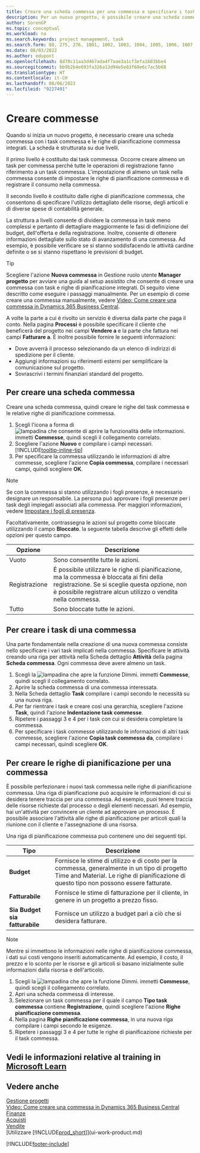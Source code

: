 ```yaml
---
title: Creare una scheda commessa per una commessa e specificare i task
description: Per un nuovo progetto, è possibile creare una scheda commessa contenente i task commesse e le righe pianificazione, per semplificare la gestione dell'avanzamento e del budget.
author: SorenGP
ms.topic: conceptual
ms.workload: na
ms.search.keywords: project management, task
ms.search.form: 88, 275, 276, 1001, 1002, 1003, 1004, 1005, 1006, 1007, 1020
ms.date: 08/03/2022
ms.author: edupont
ms.openlocfilehash: 8d70c11aa3d467ada4f7aae3a1cf3efa1603bbe4
ms.sourcegitcommit: bb9b2b4e693fa326a13d94e5e83f60e6c7ac5b68
ms.translationtype: HT
ms.contentlocale: it-CH
ms.lasthandoff: 08/06/2022
ms.locfileid: "9227491"
---
```

# <a name="create-jobs"></a>Creare commesse

Quando si inizia un nuovo progetto, è necessario creare una scheda commessa con i task commessa e le righe di pianificazione commessa integrati. La scheda è strutturata su due livelli.  

Il primo livello è costituito dai task commessa. Occorre creare almeno un task per commessa perché tutte le operazioni di registrazione fanno riferimento a un task commessa. L'impostazione di almeno un task nella commessa consente di impostare le righe di pianificazione commessa e di registrare il consumo nella commessa.

Il secondo livello è costituito dalle righe di pianificazione commessa, che consentono di specificare l'utilizzo dettagliato delle risorse, degli articoli e di diverse spese di contabilità generale.

La struttura a livelli consente di dividere la commessa in task meno complessi e pertanto di dettagliare maggiormente le fasi di definizione del budget, dell'offerta e della registrazione. Inoltre, consente di ottenere informazioni dettagliate sullo stato di avanzamento di una commessa. Ad esempio, è possibile verificare se si stanno soddisfacendo le attività cardine definite o se si stanno rispettano le previsioni di budget.

> [!TIP]
> Scegliere l'azione **Nuova commessa** in Gestione ruolo utente **Manager progetto** per avviare una guida al setup assistito che consente di creare una commessa con task e righe di pianificazione integrati. Di seguito viene descritto come eseguire i passaggi manualmente. Per un esempio di come creare una commessa manualmente, vedere [Video: Come creare una commessa in Dynamics 365 Business Central](https://www.youtube.com/watch?v=VqaPWr7BWmw).

A volte la parte a cui è rivolto un servizio è diversa dalla parte che paga il conto. Nella pagina **Processi** è possibile specificare il cliente che beneficerà del progetto nei campi **Vendere a** e la parte che fattura nei campi **Fatturare a**. È inoltre possibile fornire le seguenti informazioni: 

* Dove avverrà il processo selezionando da un elenco di indirizzi di spedizione per il cliente.
* Aggiungi informazioni su riferimenti esterni per semplificare la comunicazione sul progetto.
* Sovrascrivi i termini finanziari standard del progetto.

## <a name="to-create-a-job-card"></a>Per creare una scheda commessa

Creare una scheda commessa, quindi creare le righe del task commessa e le relative righe di pianificazione commessa.

1. Scegli l'icona a forma di ![lampadina che consente di aprire la funzionalità delle informazioni.](media/ui-search/search_small.png "Dimmi cosa vuoi fare") immetti **Commesse**, quindi scegli il collegamento correlato.  
2. Scegliere l'azione **Nuovo** e compilare i campi necessari. [!INCLUDE[tooltip-inline-tip](includes/tooltip-inline-tip_md.md)]
3. Per specificare la commessa utilizzando le informazioni di altre commesse, scegliere l'azione **Copia commessa**, compilare i necessari campi, quindi scegliere **OK**.

> [!NOTE]  
> Se con la commessa si stanno utilizzando i fogli presenze, è necessario designare un responsabile. La persona può approvare i fogli presenze per i task degli impiegati associati alla commessa. Per maggiori informazioni, vedere [Impostare i fogli di presenza](projects-how-setup-time-sheets.md).

Facoltativamente, contrassegna le azioni sul progetto come bloccate utilizzando il campo **Bloccato**. la seguente tabella descrive gli effetti delle opzioni per questo campo.

|Opzione  |Descrizione  |
|---------|---------|
|Vuoto |Sono consentite tutte le azioni.|
|Registrazione    |È possibile utilizzare le righe di pianificazione, ma la commessa è bloccata ai fini della registrazione. Se si sceglie questa opzione, non è possibile registrare alcun utilizzo o vendita nella commessa.|
|Tutto  |Sono bloccate tutte le azioni.|

## <a name="to-create-tasks-for-a-job"></a>Per creare i task di una commessa

Una parte fondamentale nella creazione di una nuova commessa consiste nello specificare i vari task implicati nella commessa. Specificare le attività creando una riga per attività nella Scheda dettaglio **Attività** della pagina **Scheda commessa**. Ogni commessa deve avere almeno un task.

1. Scegli la ![lampadina che apre la funzione Dimmi.](media/ui-search/search_small.png "Dimmi cosa vuoi fare") immetti **Commesse**, quindi scegli il collegamento correlato.
2. Aprire la scheda commessa di una commessa interessata.
3. Nella Scheda dettaglio **Task** compilare i campi secondo le necessità su una nuova riga.
4. Per far rientrare i task e creare così una gerarchia, scegliere l'azione **Task**, quindi l'azione **Indentazione task commesse**.
5. Ripetere i passaggi 3 e 4 per i task con cui si desidera completare la commessa.
6. Per specificare i task commesse utilizzando le informazioni di altri task commesse, scegliere l'azione **Copia task commessa da**, compilare i campi necessari, quindi scegliere **OK**.

## <a name="to-create-planning-lines-for-a-job"></a>Per creare le righe di pianificazione per una commessa

È possibile perfezionare i nuovi task commessa nelle righe di pianificazione commessa. Una riga di pianificazione può acquisire le informazioni di cui si desidera tenere traccia per una commessa. Ad esempio, puoi tenere traccia delle risorse richieste dal processo o degli elementi necessari. Ad esempio, hai un'attività per convincere un cliente ad approvare un processo. È possibile associare l'attività alle righe di pianificazione per articoli quali la riunione con il cliente e l'assegnazione di una risorsa.  

Una riga di pianificazione commessa può contenere uno dei seguenti tipi.  

| Tipo | Descrizione |
| --- | --- |
| **Budget** |Fornisce le stime di utilizzo e di costo per la commessa, generalmente in un tipo di progetto Time and Material. Le righe di pianificazione di questo tipo non possono essere fatturate. |
| **Fatturabile** |Fornisce le stime di fatturazione per il cliente, in genere in un progetto a prezzo fisso. |
| **Sia Budget sia fatturabile** |Fornisce un utilizzo a budget pari a ciò che si desidera fatturare. |

> [!NOTE]
> Mentre si immettono le informazioni nelle righe di pianificazione commessa, i dati sui costi vengono inseriti automaticamente. Ad esempio, il costo, il prezzo e lo sconto per le risorse e gli articoli si basano inizialmente sulle informazioni dalla risorsa e dell'articolo. 

1. Scegli la ![lampadina che apre la funzione Dimmi.](media/ui-search/search_small.png "Dimmi cosa vuoi fare") immetti **Commesse**, quindi scegli il collegamento correlato.
2. Apri una scheda commessa di interesse.
3. Selezionare un task commessa per il quale il campo **Tipo task commessa** contiene **Registrazione**, quindi scegliere l'azione **Righe pianificazione commessa**.  
4. Nella pagina **Righe pianificazione commessa**, in una nuova riga compilare i campi secondo le esigenze.
5. Ripetere i passaggi 3 e 4 per tutte le righe di pianificazione richieste per il task commessa.

## <a name="see-related-training-at-microsoft-learn"></a>Vedi le informazioni relative al training in [Microsoft Learn](/learn/modules/create-new-job/)

## <a name="see-also"></a>Vedere anche

[Gestione progetti](projects-manage-projects.md)  
[Video: Come creare una commessa in Dynamics 365 Business Central](https://www.youtube.com/watch?v=VqaPWr7BWmw)  
[Finanze](finance.md)  
[Acquisti](purchasing-manage-purchasing.md)  
[Vendite](sales-manage-sales.md)  
[Utilizzare [!INCLUDE[prod_short](includes/prod_short.md)]](ui-work-product.md)  


[!INCLUDE[footer-include](includes/footer-banner.md)]
